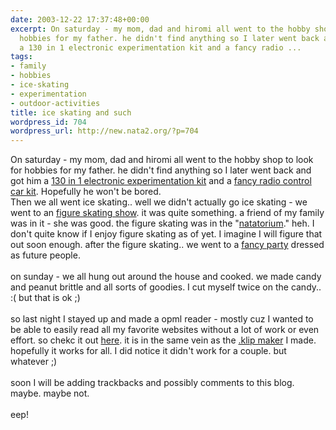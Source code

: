 ```yaml
---
date: 2003-12-22 17:37:48+00:00
excerpt: On saturday - my mom, dad and hiromi all went to the hobby shop to look for
  hobbies for my father. he didn't find anything so I later went back and got him
  a 130 in 1 electronic experimentation kit and a fancy radio ...
tags:
- family
- hobbies
- ice-skating
- experimentation
- outdoor-activities
title: ice skating and such
wordpress_id: 704
wordpress_url: http://new.nata2.org/?p=704
---
```


On saturday - my mom, dad and hiromi all went to the hobby shop to look for hobbies for my father. he didn't find anything so I later went back and got him a <a href="http://www.ramseyelectronics.com/cgi-bin/commerce.exe?preadd=action&amp;key=PL130">130 in 1 electronic experimentation kit</a> and a <a href="http://www.modelflight.com.au/rc_model_cars/tamiya_rc_cars_rover_cooper.htm">fancy radio control car kit</a>. Hopefully he won't be bored. <Br>Then we all went ice skating.. well we didn't actually go ice skating - we went to an <a href="http://www.nata2.info/?path=pictures%2Fmisc%2Fphone_camera%2Fphotolog&amp;img=1071968264-t610(1).jpg">figure skating show</a>. it was quite something. a friend of my family was in it - she was good. the figure skating was in the "<a href="http://www.nata2.info/?path=pictures%2Fmisc%2Fphone_camera%2Fphotolog&amp;img=1071968264-t610(1).jpg">natatorium</a>." heh. I don't quite know if I enjoy figure skating as of yet. I imagine I will figure that out soon enough. after the figure skating.. we went to a <a href="http://www.nata2.info/?path=pictures%2Fmisc%2Fphone_camera%2Fphotolog&amp;img=1071990746-t610(1).jpg">fancy party</a> dressed as future people. <br/><br/>on sunday - we all hung out around the house and cooked. we made candy and peanut brittle and all sorts of goodies. I cut myself twice on the candy.. :( but that is ok ;)<Br><Br>so last night I stayed up and made a opml reader - mostly cuz I wanted to be able to easily read all my favorite websites without a lot of work or even effort. so chekc it out <a href="http://dopeman.org/opmld/">here</a>. it is in the same vein as the <a href="http://dopeman.org/klip/">.klip maker</a> I made. hopefully it works for all. I did notice it didn't work for a couple. but whatever ;)<Br><br/>soon I will be adding trackbacks and possibly comments to this blog. maybe. maybe not. <Br><br/>eep!